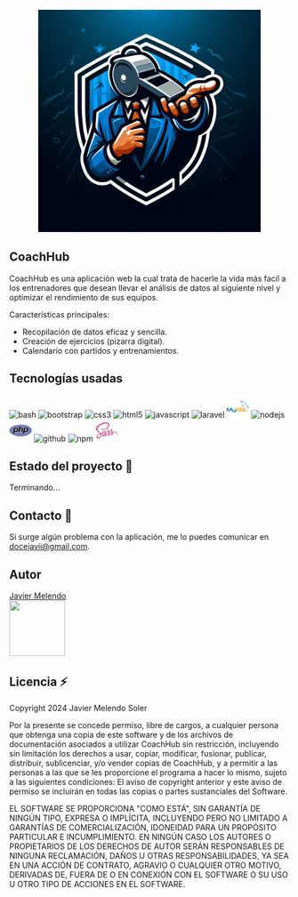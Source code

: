 <p align="center"><a href="https://github.com/javiidoce/TFGv2" target="_blank"><img src="public/img/logo.jpeg" width="400" alt="Laravel Logo"></a></p>

## CoachHub

CoachHub es una aplicación web la cual trata de hacerle la vida más facil a los entrenadores que desean llevar el análisis de datos al siguiente nivel y optimizar el rendimiento de sus equipos.

Características principales:

- Recopilación de datos eficaz y sencilla.
- Creación de ejercicios (pizarra digital).
- Calendario con partidos y entrenamientos.

## Tecnologías usadas
<p align="left"> <img src="https://cdn.worldvectorlogo.com/logos/git-bash.svg" alt="bash" width="40" height="40"/>  
<img src="https://cdn.worldvectorlogo.com/logos/bootstrap-5-1.svg" alt="bootstrap" width="40" height="40"/> 
<img src="https://cdn.worldvectorlogo.com/logos/css-3.svg" alt="css3" width="40" height="40"/> 
<img src="https://cdn.worldvectorlogo.com/logos/html-1.svg" alt="html5" width="40" height="40"/> 
<img src="https://cdn.worldvectorlogo.com/logos/logo-javascript.svg" alt="javascript" width="40" height="40"/> 
<img src="https://cdn.worldvectorlogo.com/logos/laravel-2.svg" alt="laravel" width="40" height="40"/> 
<img src="https://raw.githubusercontent.com/devicons/devicon/master/icons/mysql/mysql-original-wordmark.svg" alt="mysql" width="40" height="40"/> 
<img src="https://cdn.worldvectorlogo.com/logos/nodejs-2.svg" alt="nodejs" width="40" height="40"/> 
<img src="https://raw.githubusercontent.com/devicons/devicon/master/icons/php/php-original.svg" alt="php" width="40" height="40"/>
<img src="https://cdn.worldvectorlogo.com/logos/github-icon-2.svg" alt="github" width="40" height="40"/>
<img src="https://cdn.worldvectorlogo.com/logos/npm-2.svg" alt="npm" width="40" height="40"/>
<img src="https://raw.githubusercontent.com/devicons/devicon/master/icons/sass/sass-original.svg" alt="sass" width="40" height="40"/></p>

## Estado del proyecto 📝

Terminando...

## Contacto 💬 

Si surge algún problema con la aplicación, me lo puedes comunicar en docejavii@gmail.com.

## Autor

<a href="https://github.com/javiidoce"> Javier Melendo <a/> <br>
<img src="https://github.com/javiidoce/TFGv2/assets/116526601/3f997216-443d-49fe-b8f4-ed32a9c6044a" width="100" height="100">


## Licencia ⚡

Copyright 2024 Javier Melendo Soler 

Por la presente se concede permiso, libre de cargos, a cualquier persona que obtenga una copia de este software y de los archivos de documentación asociados a utilizar CoachHub sin restricción, incluyendo sin limitación los derechos a usar, copiar, modificar, fusionar, publicar, distribuir, sublicenciar, y/o vender copias de CoachHub, y a permitir a las personas a las que se les proporcione el programa a hacer lo mismo, sujeto a las siguientes condiciones:  El aviso de copyright anterior y este aviso de permiso se incluirán en todas las copias o partes sustanciales del Software.  

EL SOFTWARE SE PROPORCIONA "COMO ESTÁ", SIN GARANTÍA DE NINGÚN TIPO, EXPRESA O IMPLÍCITA, INCLUYENDO PERO NO LIMITADO A GARANTÍAS DE COMERCIALIZACIÓN, IDONEIDAD PARA UN PROPÓSITO PARTICULAR E INCUMPLIMIENTO. EN NINGÚN CASO LOS AUTORES O PROPIETARIOS DE LOS DERECHOS DE AUTOR SERÁN RESPONSABLES DE NINGUNA RECLAMACIÓN, DAÑOS U OTRAS RESPONSABILIDADES, YA SEA EN UNA ACCIÓN DE CONTRATO, AGRAVIO O CUALQUIER OTRO MOTIVO, DERIVADAS DE, FUERA DE O EN CONEXIÓN CON EL SOFTWARE O SU USO U OTRO TIPO DE ACCIONES EN EL SOFTWARE.

